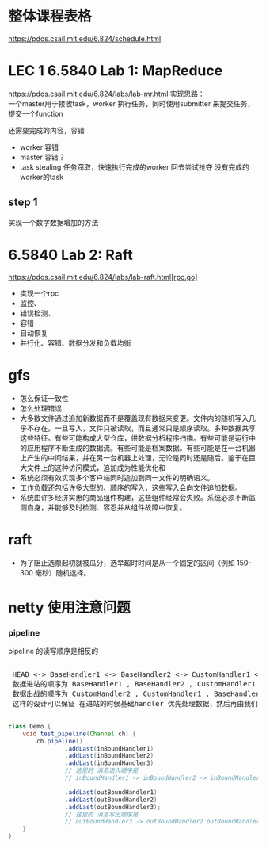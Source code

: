 # 整体课程表格
https://pdos.csail.mit.edu/6.824/schedule.html


# LEC 1  6.5840 Lab 1: MapReduce

https://pdos.csail.mit.edu/6.824/labs/lab-mr.html
实现思路：  
一个master用于接收task，worker 执行任务，同时使用submitter 来提交任务，提交一个function

还需要完成的内容，容错
- worker 容错
- master 容错？
- task stealing 任务窃取，快速执行完成的worker 回去尝试抢夺 没有完成的worker的task
## step 1
实现一个数字数据增加的方法

# 6.5840 Lab 2: Raft
https://pdos.csail.mit.edu/6.824/labs/lab-raft.html[rpc.go]

- 实现一个rpc
- 监控、
- 错误检测、
- 容错
- 自动恢复 
- 并行化、容错、数据分发和负载均衡

# gfs
- 怎么保证一致性
- 怎么处理错误
-   大多数文件通过追加新数据而不是覆盖现有数据来变更。文件内的随机写入几乎不存在。一旦写入，文件只被读取，而且通常只是顺序读取。多种数据共享这些特征。有些可能构成大型仓库，供数据分析程序扫描。有些可能是运行中的应用程序不断生成的数据流。有些可能是档案数据。有些可能是在一台机器上产生的中间结果，并在另一台机器上处理，无论是同时还是随后。鉴于在巨大文件上的这种访问模式，追加成为性能优化和
- 系统必须有效实现多个客户端同时追加到同一文件的明确语义。
- 工作负载还包括许多大型的、顺序的写入，这些写入会向文件追加数据。
- 系统由许多经济实惠的商品组件构建，这些组件经常会失败。系统必须不断监测自身，并能够及时检测、容忍并从组件故障中恢复。


# raft


- 为了阻止选票起初就被瓜分，选举超时时间是从一个固定的区间（例如 150-300 毫秒）随机选择。


# netty 使用注意问题
### pipeline
pipeline 的读写顺序是相反的
<pre>

 HEAD <-> BaseHandler1 <-> BaseHandler2 <-> CustomHandler1 <-> CustomHandler2 <-> TAIL
 数据进站的顺序为 BaseHandler1 , BaseHandler2 , CustomHandler1 , CustomHandler2
 数据出战的顺序为 CustomHandler2 , CustomHandler1 , BaseHandler2  , BaseHandler1
 这样的设计可以保证 在进站的时候基础handler 优先处理数据，然后再由我们的自定义handler 处理数据，同时在出战的时候也是最后处理的handler

</pre>
```java
class Demo {
    void test_pipeline(Channel ch) {
        ch.pipeline()
                .addLast(inBoundHandler1)
                .addLast(inBoundHandler2)
                .addLast(inBoundHandler3)
                // 这里的 消息进入顺序是 
                // inBoundHandler1 -> inBoundHandler2 -> inBoundHandler3

                .addLast(outBoundHandler1)
                .addLast(outBoundHandler2)
                .addLast(outBoundHandler3);
                // 这里的 消息写出顺序是 
                // outBoundHandler3 -> outBoundHandler2 outBoundHandler1
    }
}
```
